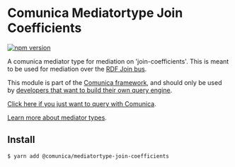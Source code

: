 # Comunica Mediatortype Join Coefficients

[![npm version](https://badge.fury.io/js/%40comunica%2Fmediatortype-join-coefficients.svg)](https://www.npmjs.com/package/@comunica/mediatortype-join-coefficients)

A comunica mediator type for mediation on 'join-coefficients'.
This is meant to be used for mediation over the [RDF Join bus](https://github.com/comunica/comunica/tree/master/packages/bus-rdf-join).

This module is part of the [Comunica framework](https://github.com/comunica/comunica),
and should only be used by [developers that want to build their own query engine](https://comunica.dev/docs/modify/).

[Click here if you just want to query with Comunica](https://comunica.dev/docs/query/).

[Learn more about mediator types](https://comunica.dev/docs/modify/advanced/mediators/#mediator-types).

## Install

```bash
$ yarn add @comunica/mediatortype-join-coefficients
```
